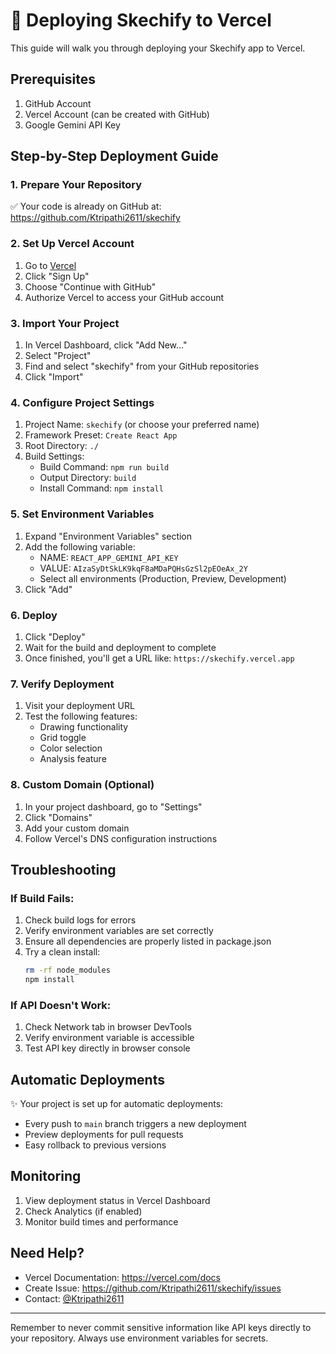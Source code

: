 # 🚀 Deploying Skechify to Vercel

This guide will walk you through deploying your Skechify app to Vercel.

## Prerequisites

1. GitHub Account
2. Vercel Account (can be created with GitHub)
3. Google Gemini API Key

## Step-by-Step Deployment Guide

### 1. Prepare Your Repository

✅ Your code is already on GitHub at: https://github.com/Ktripathi2611/skechify

### 2. Set Up Vercel Account

1. Go to [Vercel](https://vercel.com)
2. Click "Sign Up"
3. Choose "Continue with GitHub"
4. Authorize Vercel to access your GitHub account

### 3. Import Your Project

1. In Vercel Dashboard, click "Add New..."
2. Select "Project"
3. Find and select "skechify" from your GitHub repositories
4. Click "Import"

### 4. Configure Project Settings

1. Project Name: `skechify` (or choose your preferred name)
2. Framework Preset: `Create React App`
3. Root Directory: `./`
4. Build Settings:
   - Build Command: `npm run build`
   - Output Directory: `build`
   - Install Command: `npm install`

### 5. Set Environment Variables

1. Expand "Environment Variables" section
2. Add the following variable:
   - NAME: `REACT_APP_GEMINI_API_KEY`
   - VALUE: `AIzaSyDtSkLK9kqF8aMDaPQHsGzSl2pEOeAx_2Y`
   - Select all environments (Production, Preview, Development)
3. Click "Add"

### 6. Deploy

1. Click "Deploy"
2. Wait for the build and deployment to complete
3. Once finished, you'll get a URL like: `https://skechify.vercel.app`

### 7. Verify Deployment

1. Visit your deployment URL
2. Test the following features:
   - Drawing functionality
   - Grid toggle
   - Color selection
   - Analysis feature

### 8. Custom Domain (Optional)

1. In your project dashboard, go to "Settings"
2. Click "Domains"
3. Add your custom domain
4. Follow Vercel's DNS configuration instructions

## Troubleshooting

### If Build Fails:

1. Check build logs for errors
2. Verify environment variables are set correctly
3. Ensure all dependencies are properly listed in package.json
4. Try a clean install:
   ```bash
   rm -rf node_modules
   npm install
   ```

### If API Doesn't Work:

1. Check Network tab in browser DevTools
2. Verify environment variable is accessible
3. Test API key directly in browser console

## Automatic Deployments

✨ Your project is set up for automatic deployments:
- Every push to `main` branch triggers a new deployment
- Preview deployments for pull requests
- Easy rollback to previous versions

## Monitoring

1. View deployment status in Vercel Dashboard
2. Check Analytics (if enabled)
3. Monitor build times and performance

## Need Help?

- Vercel Documentation: https://vercel.com/docs
- Create Issue: https://github.com/Ktripathi2611/skechify/issues
- Contact: [@Ktripathi2611](https://github.com/Ktripathi2611)

---

Remember to never commit sensitive information like API keys directly to your repository. Always use environment variables for secrets.
